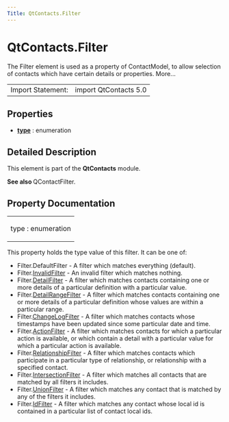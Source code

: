 ```yaml
---
Title: QtContacts.Filter
---
```


# QtContacts.Filter

<span class="subtitle"></span>
<!-- $$$Filter-brief -->
<p>The Filter element is used as a property of ContactModel, to allow selection of contacts which have certain details or properties. More...</p>
<!-- @@@Filter -->
<table class="alignedsummary">
<tr><td class="memItemLeft rightAlign topAlign"> Import Statement:</td><td class="memItemRight bottomAlign"> import QtContacts 5.0</td></tr></table><ul>
</ul>
<h2 id="properties">Properties</h2>
<ul>
<li class="fn"><b><b><a href="#type-prop">type</a></b></b> : enumeration</li>
</ul>
<!-- $$$Filter-description -->
<h2 id="details">Detailed Description</h2>
</p>
<p>This element is part of the <b>QtContacts</b> module.</p>
<p><b>See also </b>QContactFilter.</p>
<!-- @@@Filter -->
<h2>Property Documentation</h2>
<!-- $$$type -->
<table class="qmlname"><tr valign="top" id="type-prop"><td class="tblQmlPropNode"><p><span class="name">type</span> : <span class="type">enumeration</span></p></td></tr></table><p>This property holds the type value of this filter. It can be one of:</p>
<ul>
<li>Filter.DefaultFilter - A filter which matches everything (default).</li>
<li>Filter.<a href="QtContacts.InvalidFilter.md">InvalidFilter</a> - An invalid filter which matches nothing.</li>
<li>Filter.<a href="QtContacts.DetailFilter.md">DetailFilter</a> - A filter which matches contacts containing one or more details of a particular definition with a particular value.</li>
<li>Filter.<a href="QtContacts.DetailRangeFilter.md">DetailRangeFilter</a> - A filter which matches contacts containing one or more details of a particular definition whose values are within a particular range.</li>
<li>Filter.<a href="QtContacts.ChangeLogFilter.md">ChangeLogFilter</a> - A filter which matches contacts whose timestamps have been updated since some particular date and time.</li>
<li>Filter.<a href="QtContacts.ActionFilter.md">ActionFilter</a> - A filter which matches contacts for which a particular action is available, or which contain a detail with a particular value for which a particular action is available.</li>
<li>Filter.<a href="QtContacts.RelationshipFilter.md">RelationshipFilter</a> - A filter which matches contacts which participate in a particular type of relationship, or relationship with a specified contact.</li>
<li>Filter.<a href="QtContacts.IntersectionFilter.md">IntersectionFilter</a> - A filter which matches all contacts that are matched by all filters it includes.</li>
<li>Filter.<a href="QtContacts.UnionFilter.md">UnionFilter</a> - A filter which matches any contact that is matched by any of the filters it includes.</li>
<li>Filter.<a href="QtContacts.IdFilter.md">IdFilter</a> - A filter which matches any contact whose local id is contained in a particular list of contact local ids.</li>
</ul>
<!-- @@@type -->
<br/>
